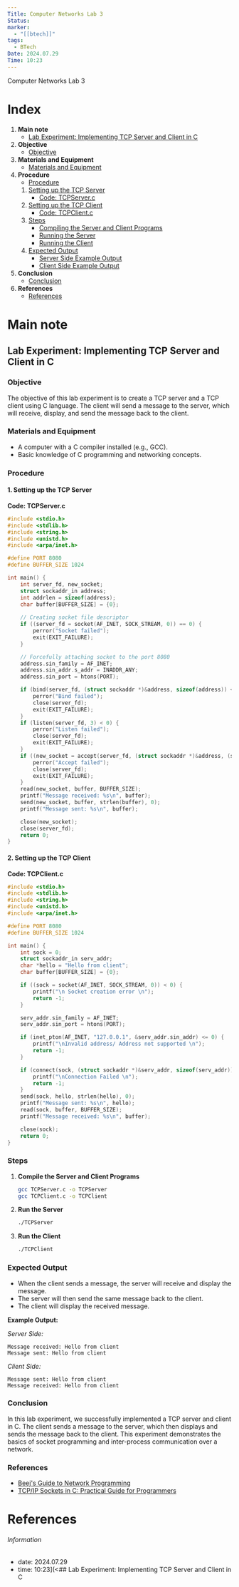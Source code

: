 ```yaml
---
Title: Computer Networks Lab 3
Status: 
marker:
  - "[[btech]]"
tags:
  - BTech
Date: 2024.07.29
Time: 10:23
---
```

 Computer Networks Lab 3
# Index

1. **Main note**
    - [Lab Experiment: Implementing TCP Server and Client in C](#lab-experiment-implementing-tcp-server-and-client-in-c)
2. **Objective**
    - [Objective](#objective)
3. **Materials and Equipment**
    - [Materials and Equipment](#materials-and-equipment)
4. **Procedure**
    - [Procedure](#procedure)
    1. [Setting up the TCP Server](#1-setting-up-the-tcp-server)
        - [Code: TCPServer.c](#code-tcpserverc)
    2. [Setting up the TCP Client](#2-setting-up-the-tcp-client)
        - [Code: TCPClient.c](#code-tcpclientc)
    3. [Steps](#steps)
        - [Compiling the Server and Client Programs](#compile-the-server-and-client-programs)
        - [Running the Server](#run-the-server)
        - [Running the Client](#run-the-client)
    4. [Expected Output](#expected-output)
        - [Server Side Example Output](#server-side-example-output)
        - [Client Side Example Output](#client-side-example-output)
5. **Conclusion**
    - [Conclusion](#conclusion)
6. **References**
    - [References](#references)

# Main note

## Lab Experiment: Implementing TCP Server and Client in C

### Objective
The objective of this lab experiment is to create a TCP server and a TCP client using C language. The client will send a message to the server, which will receive, display, and send the message back to the client.

### Materials and Equipment
- A computer with a C compiler installed (e.g., GCC).
- Basic knowledge of C programming and networking concepts.

### Procedure

#### 1. Setting up the TCP Server

**Code: TCPServer.c**
```c
#include <stdio.h>
#include <stdlib.h>
#include <string.h>
#include <unistd.h>
#include <arpa/inet.h>

#define PORT 8080
#define BUFFER_SIZE 1024

int main() {
    int server_fd, new_socket;
    struct sockaddr_in address;
    int addrlen = sizeof(address);
    char buffer[BUFFER_SIZE] = {0};
    
    // Creating socket file descriptor
    if ((server_fd = socket(AF_INET, SOCK_STREAM, 0)) == 0) {
        perror("Socket failed");
        exit(EXIT_FAILURE);
    }

    // Forcefully attaching socket to the port 8080
    address.sin_family = AF_INET;
    address.sin_addr.s_addr = INADDR_ANY;
    address.sin_port = htons(PORT);

    if (bind(server_fd, (struct sockaddr *)&address, sizeof(address)) < 0) {
        perror("Bind failed");
        close(server_fd);
        exit(EXIT_FAILURE);
    }
    if (listen(server_fd, 3) < 0) {
        perror("Listen failed");
        close(server_fd);
        exit(EXIT_FAILURE);
    }
    if ((new_socket = accept(server_fd, (struct sockaddr *)&address, (socklen_t*)&addrlen)) < 0) {
        perror("Accept failed");
        close(server_fd);
        exit(EXIT_FAILURE);
    }
    read(new_socket, buffer, BUFFER_SIZE);
    printf("Message received: %s\n", buffer);
    send(new_socket, buffer, strlen(buffer), 0);
    printf("Message sent: %s\n", buffer);

    close(new_socket);
    close(server_fd);
    return 0;
}
```

#### 2. Setting up the TCP Client

**Code: TCPClient.c**
```c
#include <stdio.h>
#include <stdlib.h>
#include <string.h>
#include <unistd.h>
#include <arpa/inet.h>

#define PORT 8080
#define BUFFER_SIZE 1024

int main() {
    int sock = 0;
    struct sockaddr_in serv_addr;
    char *hello = "Hello from client";
    char buffer[BUFFER_SIZE] = {0};

    if ((sock = socket(AF_INET, SOCK_STREAM, 0)) < 0) {
        printf("\n Socket creation error \n");
        return -1;
    }

    serv_addr.sin_family = AF_INET;
    serv_addr.sin_port = htons(PORT);

    if (inet_pton(AF_INET, "127.0.0.1", &serv_addr.sin_addr) <= 0) {
        printf("\nInvalid address/ Address not supported \n");
        return -1;
    }

    if (connect(sock, (struct sockaddr *)&serv_addr, sizeof(serv_addr)) < 0) {
        printf("\nConnection Failed \n");
        return -1;
    }
    send(sock, hello, strlen(hello), 0);
    printf("Message sent: %s\n", hello);
    read(sock, buffer, BUFFER_SIZE);
    printf("Message received: %s\n", buffer);

    close(sock);
    return 0;
}
```

### Steps

1. **Compile the Server and Client Programs**
   ```sh
   gcc TCPServer.c -o TCPServer
   gcc TCPClient.c -o TCPClient
   ```

2. **Run the Server**
   ```sh
   ./TCPServer
   ```

3. **Run the Client**
   ```sh
   ./TCPClient
   ```

### Expected Output

- When the client sends a message, the server will receive and display the message.
- The server will then send the same message back to the client.
- The client will display the received message.

**Example Output:**

*Server Side:*
```
Message received: Hello from client
Message sent: Hello from client
```

*Client Side:*
```
Message sent: Hello from client
Message received: Hello from client
```

### Conclusion

In this lab experiment, we successfully implemented a TCP server and client in C. The client sends a message to the server, which then displays and sends the message back to the client. This experiment demonstrates the basics of socket programming and inter-process communication over a network.

### References
- [Beej's Guide to Network Programming](https://beej.us/guide/bgnet/)
- [TCP/IP Sockets in C: Practical Guide for Programmers](https://www.amazon.com/TCP-Sockets-Practical-Programmers-Morgan/dp/0123745403)

# References


###### Information
- date: 2024.07.29
- time: 10:23](<## Lab Experiment: Implementing TCP Server and Client in C